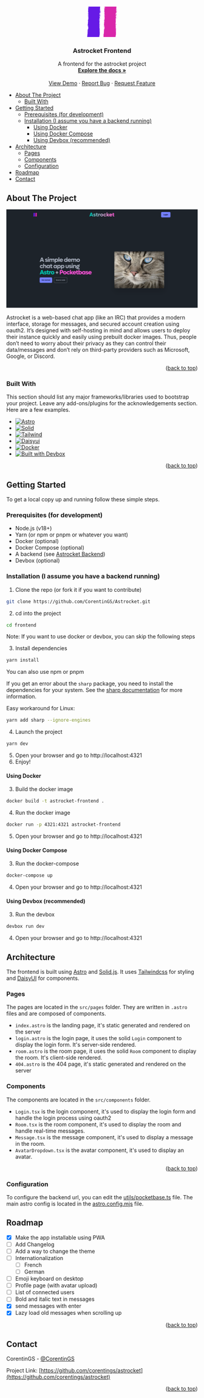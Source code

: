 <!-- PROJECT LOGO -->
<br />
<div align="center">
  <a href="https://github.com/corentings/astrocket">
    <img src="src/assets/img/logo.png" alt="Logo" width="80" height="80">
  </a>

<h3 align="center">Astrocket Frontend</h3>
  <p align="center">
    A frontend for the astrocket project
    <br />
    <a href="https://github.com/CorentinGS/Astrocket/documentation"><strong>Explore the docs »</strong></a>
    <br />
    <br />
    <a href="https://astrocket.corentings.dev">View Demo</a>
    ·
    <a href="https://github.com/corentings/astrocket/issues">Report Bug</a>
    ·
    <a href="https://github.com/corentings/astrocket/issues">Request Feature</a>
  </p>
</div>

<!-- TOC -->

- [About The Project](#about-the-project)
  - [Built With](#built-with)
- [Getting Started](#getting-started)
  - [Prerequisites (for development)](#prerequisites-for-development)
  - [Installation (I assume you have a backend running)](#installation-i-assume-you-have-a-backend-running)
    - [Using Docker](#using-docker)
    - [Using Docker Compose](#using-docker-compose)
    - [Using Devbox (recommended)](#using-devbox-recommended)
- [Architecture](#architecture)
  - [Pages](#pages)
  - [Components](#components)
  - [Configuration](#configuration)
- [Roadmap](#roadmap)
- [Contact](#contact)
<!-- TOC -->

<!-- ABOUT THE PROJECT -->

## About The Project

[![Astrocket Screen Shot][product-screenshot]](https://astrocket.corentings.dev)

Astrocket is a web-based chat app (like an IRC) that provides a modern interface, storage for messages, and secured
account creation using oauth2. It’s designed with self-hosting in mind and allows users to deploy their instance quickly
and easily using prebuilt docker images.
Thus, people don’t need to worry about their privacy as they can control their data/messages and don’t rely on
third-party providers such as Microsoft, Google, or Discord.

<p align="right">(<a href="#readme-top">back to top</a>)</p>

### Built With

This section should list any major frameworks/libraries used to bootstrap your project. Leave any add-ons/plugins for
the acknowledgements section. Here are a few examples.

- [![Astro][Astro.build]][Astro-url]
- [![Solid][Solid.js]][Solid-url]
- [![Tailwind][Tailwindcss]][Tailwind-url]
- [![Daisyui][Daisyui.com]][Daisyui-url]
- [![Docker][Docker.com]][Docker-url]
- <a href="https://jetpack.io/devbox/docs/contributor-quickstart/">
      <img
          src="https://jetpack.io/img/devbox/shield_moon.svg"
          alt="Built with Devbox"
      />
  </a>

<p align="right">(<a href="#readme-top">back to top</a>)</p>

<!-- GETTING STARTED -->

## Getting Started

To get a local copy up and running follow these simple steps.

### Prerequisites (for development)

- Node.js (v18+)
- Yarn (or npm or pnpm or whatever you want)
- Docker (optional)
- Docker Compose (optional)
- A backend (see [Astrocket Backend](../backend))
- Devbox (optional)

### Installation (I assume you have a backend running)

1. Clone the repo (or fork it if you want to contribute)

```sh
git clone https://github.com/CorentinGS/Astrocket.git
```

2. cd into the project

```sh
cd frontend
```

Note: If you want to use docker or devbox, you can skip the following steps

3. Install dependencies

```sh
yarn install
```

You can also use npm or pnpm

If you get an error about the `sharp` package, you need to install the dependencies for your system. See
the [sharp documentation](https://sharp.pixelplumbing.com/install#cross-platform) for more information.

Easy workaround for Linux:

```sh
yarn add sharp --ignore-engines
```

4. Launch the project

```sh
yarn dev
```

5. Open your browser and go to http://localhost:4321
6. Enjoy!

#### Using Docker

3. Build the docker image

```sh
docker build -t astrocket-frontend .
```

4. Run the docker image

```sh
docker run -p 4321:4321 astrocket-frontend
```

5. Open your browser and go to http://localhost:4321

#### Using Docker Compose

3. Run the docker-compose

```sh
docker-compose up
```

4. Open your browser and go to http://localhost:4321

#### Using Devbox (recommended)

3. Run the devbox

```sh
devbox run dev
```

4. Open your browser and go to http://localhost:4321

<!-- USAGE EXAMPLES -->

## Architecture

The frontend is built using [Astro](https://astro.build) and [Solid.js](https://www.solidjs.com/).
It uses [Tailwindcss](https://tailwindcss.com/) for styling and [DaisyUI](https://daisyui.com/) for components.

### Pages

The pages are located in the `src/pages` folder. They are written in `.astro` files and are composed of components.

- `index.astro` is the landing page, it's static generated and rendered on the server
- `login.astro` is the login page, it uses the solid `Login` component to display the login form. It's server-side
  rendered.
- `room.astro` is the room page, it uses the solid `Room` component to display the room. It's client-side rendered.
- `404.astro` is the 404 page, it's static generated and rendered on the server

### Components

The components are located in the `src/components` folder.

- `Login.tsx` is the login component, it's used to display the login form and handle the login process using oauth2
- `Room.tsx` is the room component, it's used to display the room and handle real-time messages.
- `Message.tsx` is the message component, it's used to display a message in the room.
- `AvatarDropdown.tsx` is the avatar component, it's used to display an avatar.

<p align="right">(<a href="#readme-top">back to top</a>)</p>

### Configuration

To configure the backend url, you can edit the [utils/pocketbase.ts](src/utils/pocketbase.ts) file.
The main astro config is located in the [astro.config.mjs](astro.config.mjs) file.

<!-- ROADMAP -->

## Roadmap

- [x] Make the app installable using PWA
- [ ] Add Changelog
- [ ] Add a way to change the theme
- [ ] Internationalization
  - [ ] French
  - [ ] German
- [ ] Emoji keyboard on desktop
- [ ] Profile page (with avatar upload)
- [ ] List of connected users
- [ ] Bold and italic text in messages
- [x] send messages with enter
- [x] Lazy load old messages when scrolling up

<p align="right">(<a href="#readme-top">back to top</a>)</p>

<!-- CONTACT -->

## Contact

CorentinGS - [@CorentinGS](https://github.com/corentings)

Project Link: [https://github.com/corentings/astrocket](https://github.com/corentings/astrocket)

<p align="right">(<a href="#readme-top">back to top</a>)</p>

<!-- ACKNOWLEDGMENTS -->

<!-- MARKDOWN LINKS & IMAGES -->
<!-- https://www.markdownguide.org/basic-syntax/#reference-style-links -->
<!-- https://github.com/othneildrew/Best-README-Template/tree/master -->

[product-screenshot]: public/landing.png
[Astro.build]: https://img.shields.io/badge/Astro-0C1222?style=for-the-badge&logo=astro&logoColor=FDFDFE
[Astro-url]: https://astro.build/
[Solid.js]: https://img.shields.io/badge/Solid%20JS-2C4F7C?style=for-the-badge&logo=solid&logoColor=white
[Solid-url]: https://www.solidjs.com/
[Tailwindcss]: https://img.shields.io/badge/Tailwind_CSS-38B2AC?style=for-the-badge&logo=tailwind-css&logoColor=white
[Tailwind-url]: https://tailwindcss.com/
[Daisyui.com]: https://img.shields.io/badge/daisyUI-1ad1a5?style=for-the-badge&logo=daisyui&logoColor=white
[Daisyui-url]: https://daisyui.com/
[Docker.com]: https://img.shields.io/badge/Docker-2CA5E0?style=for-the-badge&logo=docker&logoColor=white
[Docker-url]: https://www.docker.com/
